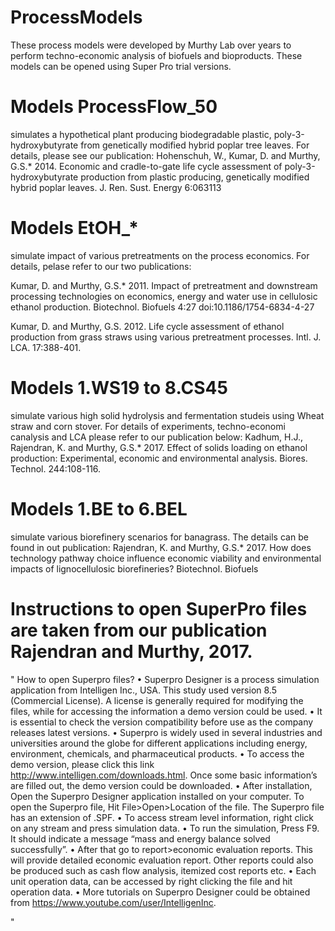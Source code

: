 # ProcessModels
These process models were developed by Murthy Lab over years to perform techno-economic analysis of biofuels and bioproducts. 
These models can be opened using Super Pro trial versions. 

# Models ProcessFlow_50
simulates a hypothetical plant producing biodegradable plastic, poly-3-hydroxybutyrate from genetically modified hybrid poplar tree leaves. For details, please see our publication: 
Hohenschuh, W., Kumar, D. and Murthy, G.S.* 2014. Economic and cradle-to-gate life cycle assessment of poly-3-hydroxybutyrate production from plastic producing, genetically modified hybrid poplar leaves. J. Ren. Sust. Energy 6:063113

# Models EtOH_*
simulate impact of various pretreatments on the process economics. For details, pelase refer to our two publications: 

Kumar, D. and Murthy, G.S.* 2011. Impact of pretreatment and downstream processing technologies on economics, energy and water use in cellulosic ethanol production. Biotechnol. Biofuels 4:27 doi:10.1186/1754-6834-4-27

Kumar, D. and Murthy, G.S. 2012. Life cycle assessment of ethanol production from grass straws using various pretreatment processes. Intl. J. LCA. 17:388-401.

# Models 1.WS19 to 8.CS45 
simulate various high solid hydrolysis and fermentation studeis using Wheat straw and corn stover. For details of experiments, techno-economi canalysis and LCA please refer to our publication below: 
Kadhum, H.J., Rajendran, K. and Murthy, G.S.* 2017. Effect of solids loading on ethanol production: Experimental, economic and environmental analysis. Biores. Technol. 244:108-116.

# Models 1.BE to 6.BEL 
simulate various biorefinery scenarios for banagrass. The details can be found in out publication: Rajendran, K. and Murthy, G.S.* 2017. How does technology pathway choice influence economic viability and environmental impacts of lignocellulosic biorefineries? Biotechnol. Biofuels


# Instructions to open SuperPro files are  taken from our publication Rajendran and Murthy, 2017. 
"
How to open Superpro files?
•	Superpro Designer is a process simulation application from Intelligen Inc., USA. This study used version 8.5 (Commercial License). A license is generally required for modifying the files, while for accessing the information a demo version could be used. 
•	It is essential to check the version compatibility before use as the company releases latest versions. 
•	Superpro is widely used in several industries and universities around the globe for different applications including energy, environment, chemicals, and pharmaceutical products. 
•	To access the demo version, please click this link http://www.intelligen.com/downloads.html. Once some basic information’s are filled out, the demo version could be downloaded. 
•	After installation, Open the Superpro Designer application installed on your computer. To open the Superpro file, Hit File>Open>Location of the file. The Superpro file has an extension of .SPF.
•	To access stream level information, right click on any stream and press simulation data. 
•	To run the simulation, Press F9. It should indicate a message “mass and energy balance solved successfully”.
•	After that go to report>economic evaluation reports. This will provide detailed economic evaluation report. Other reports could also be produced such as cash flow analysis, itemized cost reports etc. 
•	Each unit operation data, can be accessed by right clicking the file and hit operation data. 
•	More tutorials on Superpro Designer could be obtained from https://www.youtube.com/user/IntelligenInc.

"
